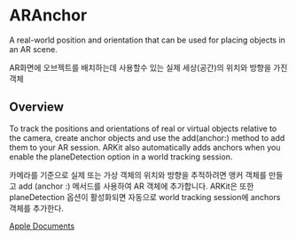 # ARAnchor
A real-world position and orientation that can be used for placing objects in an AR scene.

AR화면에 오브젝트를 배치하는데 사용할수 있는 실제 세상(공간)의 위치와 방향을 가진 객체

## Overview
To track the positions and orientations of real or virtual objects relative to the camera, create anchor objects and use the add(anchor:) method to add them to your AR session.
ARKit also automatically adds anchors when you enable the planeDetection option in a world tracking session.

카메라를 기준으로 실제 또는 가상 객체의 위치와 방향을 추적하려면 앵커 객체를 만들고 add (anchor :) 메서드를 사용하여 AR 객체에 추가합니다. ARKit은 또한 planeDetection 옵션이 활성화되면 자동으로 world tracking session에 anchors 객체를 추가한다.


[Apple Documents][apple]

[apple]: https://developer.apple.com/documentation/arkit/aranchor
